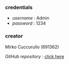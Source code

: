 ### credentials

* _username_ : Admin
* _password_ : 1234

### creator

Mirko Cuccurullo (691362)

_GitHub repository_ : [click here](https://github.com/MirkoCuccurullo/LibraryProject)
